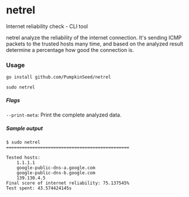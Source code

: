 # netrel
Internet reliability check - CLI tool

netrel analyze the reliability of the internet connection. It's sending ICMP packets to the trusted hosts many time, and based on the analyzed result determine a percentage how good the connection is.

### Usage

```
go install github.com/PumpkinSeed/netrel

sudo netrel
```

##### Flags

`--print-meta`: Print the complete analyzed data.

##### Sample output

```
$ sudo netrel
===============================================

Tested hosts:
	1.1.1.1
	google-public-dns-a.google.com
	google-public-dns-b.google.com
	139.130.4.5
Final score of internet reliability: 75.137545% 
Test spent: 43.574424145s
```


